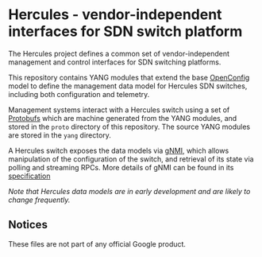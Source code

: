 # Hercules - vendor-independent interfaces for SDN switch platform


The Hercules project defines a common set of vendor-independent management
and control interfaces for SDN switching platforms.

This repository contains YANG modules that extend the base
[OpenConfig](https://github.com/openconfig/public) model to define the
management data model for Hercules SDN switches, including both configuration and
telemetry.

Management systems interact with a Hercules switch using a set of
[Protobufs](https://developers.google.com/protocol-buffers/)
which are machine generated from the YANG modules, and stored in the `proto`
directory of this repository. The source YANG modules are stored in the `yang`
directory.

A Hercules switch exposes the data models via [gNMI](https://github.comopenconfig/gnmi/),
which allows manipulation of the configuration of the switch, and retrieval of its state via polling and
streaming RPCs. More details of gNMI can be found in its
[specification](https://github.com/openconfig/reference/blob/master/rpc/gnmi/gnmi-specification.md)

*Note that Hercules data models are in early development and are likely to change frequently.*

## Notices

These files are not part of any official Google product.
